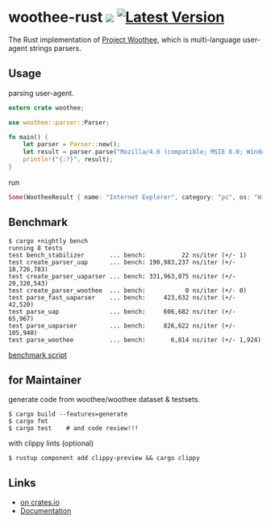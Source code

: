 # woothee-rust [![](https://travis-ci.org/woothee/woothee-rust.svg?branch=master)](https://travis-ci.org/woothee/woothee-rust) [![Latest Version](https://img.shields.io/crates/v/woothee.svg)](https://crates.io/crates/woothee)

The Rust implementation of [Project Woothee](https://github.com/woothee/woothee),
which is multi-language user-agent strings parsers.


## Usage

parsing user-agent.

```rust
extern crate woothee;

use woothee::parser::Parser;

fn main() {
    let parser = Parser::new();
    let result = parser.parse("Mozilla/4.0 (compatible; MSIE 8.0; Windows NT 6.1; Trident/4.0)");
    println!("{:?}", result);
}
```

run
```rust
Some(WootheeResult { name: "Internet Explorer", category: "pc", os: "Windows 7", os_version: "NT 6.1", browser_type: "UNKNOWN", version: "8.0", vendor: "Microsoft" })
```


## Benchmark
```
$ cargo +nightly bench
running 8 tests
test bench_stabilizer       ... bench:          22 ns/iter (+/- 1)
test create_parser_uap      ... bench: 190,983,237 ns/iter (+/- 18,726,783)
test create_parser_uaparser ... bench: 331,963,075 ns/iter (+/- 20,320,543)
test create_parser_woothee  ... bench:           0 ns/iter (+/- 0)
test parse_fast_uaparser    ... bench:     423,632 ns/iter (+/- 42,520)
test parse_uap              ... bench:     606,682 ns/iter (+/- 65,967)
test parse_uaparser         ... bench:     826,622 ns/iter (+/- 105,940)
test parse_woothee          ... bench:       6,814 ns/iter (+/- 1,924)
```
[benchmark script](https://github.com/woothee/woothee-rust/blob/master/benches/benchmark.rs)


## for Maintainer
generate code from woothee/woothee dataset & testsets.

```
$ cargo build --features=generate
$ cargo fmt
$ cargo test    # and code review!!!
```

with clippy lints (optional)

```
$ rustup component add clippy-preview && cargo clippy
```


## Links
* [on crates.io](https://crates.io/crates/woothee)
* [Documentation](https://woothee.github.com/woothee-rust/woothee)
